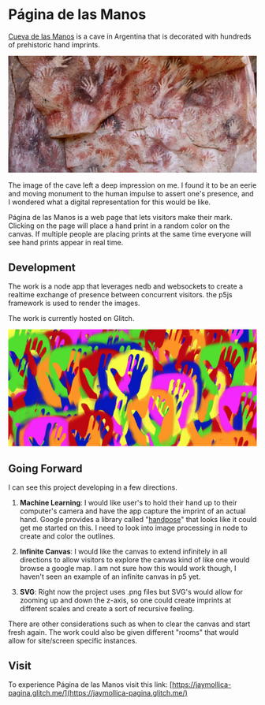 # Página de las Manos

[Cueva de las Manos](https://en.wikipedia.org/wiki/Cueva_de_las_Manos) is a cave in Argentina that is decorated with hundreds of prehistoric hand imprints.

![a section of the cave showing outlines of hands](cueva.png)

The image of the cave left a deep impression on me. I found it to be an eerie and moving monument to the human impulse to assert one's presence, and I wondered what a digital representation for this would be like.

Página de las Manos is a web page that lets visitors make their mark. Clicking on the page will place a hand print in a random color on the canvas. If multiple people are placing prints at the same time everyone will see hand prints appear in real time.

## Development

The work is a node app that leverages nedb and websockets to create a realtime exchange of presence between concurrent visitors. the p5js framework is used to render the images.

The work is currently hosted on Glitch.

![a section of the digital version showing outlines of hands in many colors](pagina.png)

## Going Forward

I can see this project developing in a few directions.

1. **Machine Learning**: I would like user's to hold their hand up to their computer's camera and have the app capture the imprint of an actual hand. Google provides a library called "[handpose](https://blog.tensorflow.org/2020/03/face-and-hand-tracking-in-browser-with-mediapipe-and-tensorflowjs.html)" that looks like it could get me started on this. I need to look into image processing in node to create and color the outlines.

2. **Infinite Canvas**: I would like the canvas to extend infinitely in all directions to allow visitors to explore the canvas kind of like one would browse a google map. I am not sure how this would work though, I haven't seen an example of an infinite canvas in p5 yet.

3. **SVG**: Right now the project uses .png files but SVG's would allow for zooming up and down the z-axis, so one could create imprints at different scales and create a sort of recursive feeling.

There are other considerations such as when to clear the canvas and start fresh again. The work could also be given different "rooms" that would allow for site/screen specific instances.

## Visit

To experience Página de las Manos visit this link: [https://jaymollica-pagina.glitch.me/](https://jaymollica-pagina.glitch.me/)


